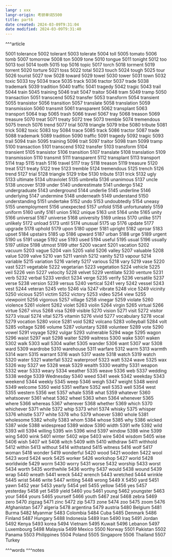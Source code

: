 ```yaml
---
langr : xxx
langr-origin: 考研单词5500
title: part6
date created: 2024-03-09T9:31:04
date modified: 2024-03-09T9:31:40
---
```


^^^article

5001 tolerance
5002 tolerant
5003 tolerate
5004 toll
5005 tomato
5006 tomb
5007 tomorrow
5008 ton
5009 tone
5010 tongue
5011 tonight
5012 too
5013 tool
5014 tooth
5015 top
5016 topic
5017 torch
5018 torment
5019 torrent
5020 torture
5021 toss
5022 total
5023 touch
5024 tough
5025 tour
5026 tourist
5027 tow
5028 toward
5029 towel
5030 tower
5031 town
5032 toxic
5033 toy
5034 trace
5035 track
5036 tractor
5037 trade
5038 trademark
5039 tradition
5040 traffic
5041 tragedy
5042 tragic
5043 trail
5044 train
5045 training
5046 trait
5047 traitor
5048 tram
5049 tramp
5050 transaction
5051 transcend
5052 transfer
5053 transform
5054 transient
5055 transistor
5056 transition
5057 translate
5058 translation
5059 transmission
5060 transmit
5061 transparent
5062 transplant
5063 transport
5064 trap
5065 trash
5066 travel
5067 tray
5068 treason
5069 treasure
5070 treat
5071 treaty
5072 tree
5073 tremble
5074 tremendous
5075 trench
5076 trend
5077 trial
5078 triangle
5079 tribe
5080 tribute
5081 trick
5082 toxic
5083 toy
5084 trace
5085 track
5086 tractor
5087 trade
5088 trademark
5089 tradition
5090 traffic
5091 tragedy
5092 tragic
5093 trail
5094 train
5095 training
5096 trait
5097 traitor
5098 tram
5099 tramp
5100 transaction
5101 transcend
5102 transfer
5103 transform
5104 transient
5105 transistor
5106 transition
5107 translate
5108 translation
5109 transmission
5110 transmit
5111 transparent
5112 transplant
5113 transport
5114 trap
5115 trash
5116 travel
5117 tray
5118 treason
5119 treasure
5120 treat
5121 treaty
5122 tree
5123 tremble
5124 tremendous
5125 trench
5126 trend
5127 trial
5128 triangle
5129 tribe
5130 tribute
5131 trick
5132 ugly
5133 ultimate
5134 ultraviolet
5135 umbrella
5136 unanimous
5137 uncle
5138 uncover
5139 under
5140 underestimate
5141 undergo
5142 undergraduate
5143 underground
5144 underlie
5145 underline
5146 underlying
5147 undermine
5148 underneath
5149 understand
5150 understanding
5151 undertake
5152 undo
5153 undoubtedly
5154 uneasy
5155 unemployment
5156 unexpected
5157 unfold
5158 unfortunately
5159 uniform
5160 unify
5161 union
5162 unique
5163 unit
5164 unite
5165 unity
5166 universal
5167 universe
5168 university
5169 unless
5170 unlike
5171 unlikely
5172 unload
5173 until
5174 unusual
5175 up
5176 update
5177 upgrade
5178 uphold
5179 upon
5180 upper
5181 upright
5182 uproar
5183 upset
5184 upstairs
5185 up
5186 upward
5187 urban
5188 urge
5189 urgent
5190 us
5191 usage
5192 use
5193 used
5194 useful
5195 usual
5196 usually
5197 utilize
5198 utmost
5199 utter
5200 vacant
5201 vacation
5202 vacuum
5203 vague
5204 vain
5205 valid
5206 valley
5207 valuable
5208 value
5209 valve
5210 van
5211 vanish
5212 vanity
5213 vapour
5214 variable
5215 variation
5216 variety
5217 various
5218 vary
5219 vase
5220 vast
5221 vegetable
5222 vegetarian
5223 vegetation
5224 vehicle
5225 veil
5226 vein
5227 velocity
5228 velvet
5229 ventilate
5230 venture
5231 verb
5232 verbal
5233 verdict
5234 verge
5235 verify
5236 versatile
5237 verse
5238 version
5239 versus
5240 vertical
5241 very
5242 vessel
5243 vest
5244 veteran
5245 veto
5246 via
5247 vibrate
5248 vice
5249 vicinity
5250 vicious
5251 victim
5252 victory
5253 video
5254 view
5255 viewpoint
5256 vigorous
5257 village
5258 vinegar
5259 violate
5260 violence
5261 violent
5262 violet
5263 violin
5264 virgin
5265 virtual
5266 virtue
5267 virus
5268 visa
5269 visible
5270 vision
5271 visit
5272 visitor
5273 visual
5274 vital
5275 vitamin
5276 vivid
5277 vocabulary
5278 vocal
5279 vocation
5280 voice
5281 void
5282 volcano
5283 volleyball
5284 volt
5285 voltage
5286 volume
5287 voluntary
5288 volunteer
5289 vote
5290 vowel
5291 voyage
5292 vulgar
5293 vulnerable
5294 wage
5295 wagon
5296 waist
5297 wait
5298 waiter
5299 waitress
5300 wake
5301 waken
5302 walk
5303 wall
5304 wallet
5305 wander
5306 want
5307 war
5308 ward
5309 wardrobe
5310 warehouse
5311 warfare
5312 warm
5313 warmth
5314 warn
5315 warrant
5316 wash
5317 waste
5318 watch
5319 watch
5320 water
5321 waterfall
5322 waterproof
5323 watt
5324 wave
5325 wax
5326 way
5327 we
5328 weak
5329 wealth
5330 wealthy
5331 weapon
5332 wear
5333 weary
5334 weather
5335 weave
5336 web
5337 wedding
5338 wedge
5339 Wednesday
5340 weed
5341 week
5342 weekday
5343 weekend
5344 weekly
5345 weep
5346 weigh
5347 weight
5348 weird
5349 welcome
5350 weld
5351 welfare
5352 well
5353 well
5354 west
5355 western
5356 wet
5357 whale
5358 what
5359 whatever
5360 whatsoever
5361 wheat
5362 wheel
5363 when
5364 whenever
5365 where
5366 whereas
5367 wherever
5368 whether
5369 which
5370 whichever
5371 while
5372 whip
5373 whirl
5374 whisky
5375 whisper
5376 whistle
5377 white
5378 who
5379 whoever
5380 whole
5381 wholesome
5382 wholly
5383 whom
5384 whose
5385 why
5386 wicked
5387 wide
5388 widespread
5389 widow
5390 width
5391 wife
5392 wild
5393 will
5394 willing
5395 win
5396 wind
5397 window
5398 wine
5399 wing
5400 wink
5401 winter
5402 wipe
5403 wire
5404 wisdom
5405 wise
5406 wish
5407 wit
5408 witch
5409 with
5410 withdraw
5411 withhold
5412 within
5413 without
5414 withstand
5415 witness
5416 wolf
5417 woman
5418 wonder
5419 wonderful
5420 wood
5421 wooden
5422 wool
5423 word
5424 work
5425 worker
5426 workshop
5427 world
5428 worldwide
5429 worm
5430 worry
5431 worse
5432 worship
5433 worst
5434 worth
5435 worthwhile
5436 worthy
5437 would
5438 wound
5439 wrap
5440 wreath
5441 wreck
5442 wrench
5443 wretched
5444 wrinkle
5445 wrist
5446 write
5447 writing
5448 wrong
5449 X
5450 yard
5451 yawn
5452 year
5453 yearly
5454 yell
5455 yellow
5456 yes
5457 yesterday
5458 yet
5459 yield
5460 you
5461 young
5462 youngster
5463 your
5464 yours
5465 yourself
5466 youth
5467 zeal
5468 zebra
5469 zero
5470 zigzag
5471 zinc
5472 zip
5473 zone
5474 zoo
5475 zoom
5476 Afghanistan
5477 algeria
5478 argentina
5479 austria
5480 Belgium
5481 Burma
5482 Myanmar
5483 Colombia
5484 Cuba
5485 Denmark
5486 Finland
5487 Hungary
5488 Indonesia
5489 Iran
5490 Iraq
5491 Jordan
5492 Kenya
5493 korea
5494 Vietnam
5495 Kuwait
5496 Lebanon
5497 Luxembourg
5498 Malaysia
5499 Mexico
5500 Norway
5501 Pakistan
5502 Panama
5503 Philippines
5504 Poland
5505 Singapore
5506 Thailand
5507 Turkey


^^^words
^^^notes
